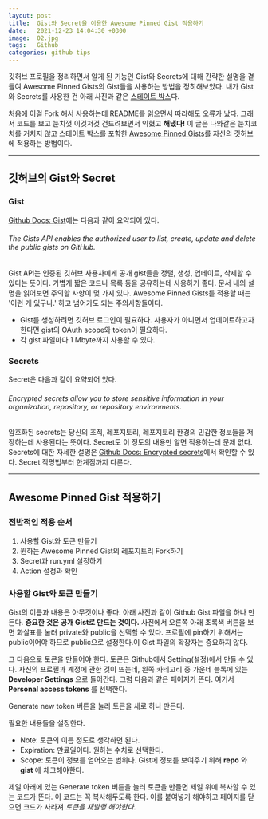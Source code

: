 ```yaml
---
layout: post
title:  Gist와 Secret을 이용한 Awesome Pinned Gist 적용하기
date:   2021-12-23 14:04:30 +0300
image:  02.jpg
tags:   Github
categories: github tips
---
```


깃허브 프로필을 정리하면서 알게 된 기능인 Gist와 Secrets에 대해 간략한 설명을 곁들여 Awesome Pinned Gists의 Gist들을 사용하는 방법을 정히해보았다. 내가 Gist와 Secrets를 사용한 건 아래 사진과 같은 [스테이트 박스](https://github.com/bokub/github-stats-box)다. 

[](https://user-images.githubusercontent.com/86394389/147191070-926d5c45-74d7-4cb5-b08d-ae3f7fa42743.png)

처음에 이걸 Fork 해서 사용하는데 README를 읽으면서 따라해도 오류가 났다. 그래서 코드를 보고 눈치껏 이것저것 건드려보면서 익혔고 __해냈다!__ 이 글은 나와같은 눈치코치를 거치지 않고 스테이트 박스를 포함한 [Awesome Pinned Gists](https://github.com/matchai/awesome-pinned-gists)를 자신의 깃허브에 적용하는 방법이다.

***

## 깃허브의 Gist와 Secret

### Gist

[Github Docs: Gist](https://docs.github.com/en/rest/reference/gists)에는 다음과 같이 요약되어 있다.

###### The Gists API enables the authorized user to list, create, update and delete the public gists on GitHub.

Gist API는 인증된 깃허브 사용자에게 공개 gist들을 정렬, 생성, 업데이트, 삭제할 수 있다는 뜻이다. 가볍게 짧은 코드나 목록 등을 공유하는데 사용하기 좋다. 문서 내의 설명을 읽어보면 주의할 사항이 몇 가지 있다. Awesome Pinned Gists를 적용할 때는 '이런 게 있구나.' 하고 넘어가도 되는 주의사항들이다.

* Gist를 생성하려면 깃허브 로그인이 필요하다. 사용자가 아니면서 업데이트하고자 한다면 gist의 OAuth scope와 token이 필요하다.
* 각 gist 파일마다 1 Mbyte까지 사용할 수 있다.

### Secrets

Secret은 다음과 같이 요약되어 있다. 

###### Encrypted secrets allow you to store sensitive information in your organization, repository, or repository environments.

암호화된 secrets는 당신의 조직, 레포지토리, 레포지토리 환경의 민감한 정보들을 저장하는데 사용된다는 뜻이다. Secret도 이 정도의 내용만 알면 적용하는데 문제 없다. Secrets에 대한 자세한 설명은 [Github Docs: Encrypted secrets](https://docs.github.com/en/actions/security-guides/encrypted-secrets)에서 확인할 수 있다. Secret 작명법부터 한계점까지 다룬다. 

***

## Awesome Pinned Gist 적용하기

### 전반적인 적용 순서

1. 사용할 Gist와 토큰 만들기
2. 원하는 Awesome Pinned Gist의 레포지토리 Fork하기
3. Secret과 run.yml 설정하기
4. Action 설정과 확인


### 사용할 Gist와 토큰 만들기

Gist의 이름과 내용은 아무것이나 좋다. 아래 사진과 같이 Github Gist 파일을 하나 만든다. __중요한 것은 공개 Gist로 만드는 것이다.__ 사진에서 오른쪽 아래 초록색 버튼을 보면 화살표를 눌러 private와 public을 선택할 수 있다. 프로필에 pin하기 위해서는 public이어야 하므로 public으로 설정한다.이 Gist 파일의 확장자는 중요하지 않다.

[](https://user-images.githubusercontent.com/86394389/147466154-453718b5-4423-44dd-902e-dbf5741c7a9d.png)

그 다음으로 토큰을 만들어야 한다. 토큰은 Github에서 Setting(설정)에서 만들 수 있다. 자신의 프로필과 계정에 관한 것이 뜨는데, 왼쪽 카테고리 중 가운데 블록에 있는 __Developer Settings__ 으로 들어간다. 그럼 다음과 같은 페이지가 뜬다. 여기서 __Personal access tokens__ 를 선택한다.

[](https://user-images.githubusercontent.com/86394389/147466682-a2a5ddf1-2579-4043-8fe3-29f70847e017.png)

Generate new token 버튼을 눌러 토큰을 새로 하나 만든다.

[](https://user-images.githubusercontent.com/86394389/147466934-ac8bae98-16ee-4e4b-a70f-ff74be04a70f.png)

필요한 내용들을 설정한다.

* Note: 토큰의 이름 정도로 생각하면 된다.
* Expiration: 만료일이다. 원하는 수치로 선택한다.
* Scope: 토큰이 정보를 얻어오는 범위다. Gist에 정보를 보여주기 위해 __repo__ 와 __gist__ 에 체크해야한다.

제일 아래에 있는 Generate token 버튼을 눌러 토큰을 만들면 제일 위에 복사할 수 있는 코드가 뜬다. 이 코드는 꼭 복사해두도록 한다. 이를 붙여넣기 해야하고 페이지를 닫으면 코드가 사라져 *토큰을 재발행 해야한다*.


